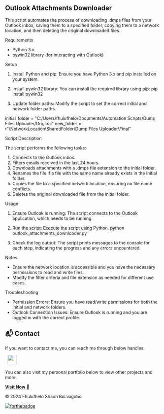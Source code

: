 ## Outlook Attachments Downloader

This script automates the process of downloading .dmps files from your Outlook inbox, saving them to a specified folder, copying them to a network location, and then deleting the original downloaded files.

Requirements

- Python 3.x
- pywin32 library (for interacting with Outlook)

Setup

1. Install Python and pip: Ensure you have Python 3.x and pip installed on your system.

2. Install pywin32 library: You can install the required library using pip:
pip install pywin32

3. Update folder paths: Modify the script to set the correct initial and network folder paths.
   
initial_folder = "C:/Users/fhulufhelo/Documents/Automation Scripts/Dump Files Uploader/Original"
new_folder = r"\\NetworkLocation\SharedFolder\Dump Files Uploader\Final"

Script Description

The script performs the following tasks:

1. Connects to the Outlook inbox.
2. Filters emails received in the last 24 hours.
3. Downloads attachments with a .dmps file extension to the initial folder.
4. Renames the file if a file with the same name already exists in the initial folder.
5. Copies the file to a specified network location, ensuring no file name conflicts.
6. Deletes the original downloaded file from the initial folder.

Usage

1. Ensure Outlook is running: The script connects to the Outlook application, which needs to be running.

2. Run the script: Execute the script using Python.
python outlook_attachments_downloader.py

3. Check the log output: The script prints messages to the console for each step, indicating the progress and any errors encountered.

Notes

- Ensure the network location is accessible and you have the necessary permissions to read and write files.
- Modify the filter criteria and file extension as needed for different use cases.
  
Troubleshooting
- Permission Errors: Ensure you have read/write permissions for both the initial and network folders.
- Outlook Connection Issues: Ensure Outlook is running and you are logged in with the correct profile.

<h2>📬 Contact</h2>


If you want to contact me, you can reach me through below handles.

&nbsp;&nbsp;<a href="https://www.linkedin.com/in/fhulufhelo-shaun-bulasigobo-0a7340149/"><img src="https://www.felberpr.com/wp-content/uploads/linkedin-logo.png" width="30"></img></a>

You can also visit my personal portfolio below to view other projects and more.

<a href="https://fhulufhelobulasigobo.netlify.app/" target="_blank">**Visit Now** 🚀</a>

© 2024 Fhulufhelo Shaun Bulasigobo

[![forthebadge](https://forthebadge.com/images/badges/built-with-love.svg)](https://forthebadge.com)
